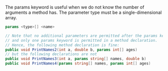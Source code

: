 The params keyword is useful when we do not know the number of arguments a method has. 
The parameter type must be a single-dimensional array.
```csharp
params <type>[] <name>
```

```csharp
// Note that no additional parameters are permitted after the params keyword in a method declaration, 
// and only one params keyword is permitted in a method declaration.
// Hence, the following method declaration is fine:  
public void PrintNames2(int a, double b, params int[] ages)  
// but the following declarations are not  
public void PrintNames3(int a, params string[] names, double b)
public void PrintNames4(params string[] names, params int[] ages)
```